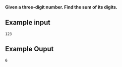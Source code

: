 **Given a three-digit number. Find the sum of its digits.**

## Example input

    123

## Example Ouput

    6
